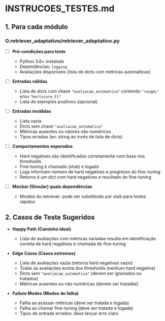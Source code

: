# INSTRUCOES_TESTES.md

## 1. Para cada módulo

### O.retriever_adaptativo/retriever_adaptativo.py

- [ ] **Pré-condições para teste**
  - Python 3.8+ instalado
  - Dependências: `logging`
  - Avaliações disponíveis (lista de dicts com métricas automáticas)

- [ ] **Entradas válidas**
  - Lista de dicts com chave `"avaliacao_automatica"` contendo `"rougeL"` e/ou `"bertscore_F1"`
  - Lista de exemplos positivos (opcional)

- [ ] **Entradas inválidas**
  - Lista vazia
  - Dicts sem chave `"avaliacao_automatica"`
  - Métricas ausentes ou valores não numéricos
  - Tipos errados (ex: string ao invés de lista de dicts)

- [ ] **Comportamentos esperados**
  - Hard negatives são identificados corretamente com base nos thresholds
  - Fine-tuning é chamado (stub) e logado
  - Logs informam número de hard negatives e progresso do fine-tuning
  - Retorno é um dict com hard negatives e resultado do fine-tuning

- [ ] **Mockar (Simular) quais dependências**
  - Modelo do retriever: pode ser substituído por stub para testes rápidos

## 2. Casos de Teste Sugeridos

- **Happy Path (Caminho ideal)**
  - Lista de avaliações com métricas variadas resulta em identificação correta de hard negatives e chamada do fine-tuning

- **Edge Cases (Casos extremos)**
  - Lista de avaliações vazia (retorna hard negatives vazio)
  - Todas as avaliações acima dos thresholds (nenhum hard negative)
  - Dicts sem `"avaliacao_automatica"` (devem ser ignorados ou tratados)
  - Métricas ausentes ou não numéricas (devem ser tratadas)

- **Failure Modes (Modos de falha)**
  - Falha ao acessar métricas (deve ser tratada e logada)
  - Falha ao chamar fine-tuning (deve ser tratada e logada)
  - Tipos de entrada errados: deve lançar erro claro
